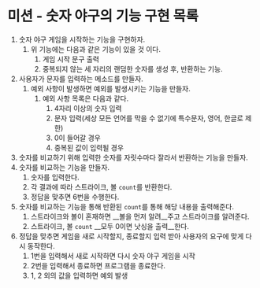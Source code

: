 # 미션 - 숫자 야구의 기능 구현 목록
1. 숫자 야구 게임을 시작하는 기능을 구현하자.
    1. 위 기능에는 다음과 같은 기능이 있을 것 이다.
        1. 게임 시작 문구 출력
        2. 중복되지 않는 세 자리의 랜덤한 숫자를 생성 후, 반환하는 기능.
2. 사용자가 문자를 입력하는 메소드를 만들자.
   1. 예외 사항이 발생하면 예외를 발생시키는 기능을 만들자.
      1. 예외 사항 목록은 다음과 같다.
         1. 4자리 이상의 숫자 입력
         2. 문자 입력(세상 모든 언어를 막을 수 없기에 특수문자, 영어, 한글로 제한)
         3. 0이 들어갈 경우
         4. 중복된 값이 입력될 경우
3. 숫자를 비교하기 위해 입력한 숫자를 자릿수마다 잘라서 반환하는 기능을 만들자.
4. 숫자를 비교하는 기능을 만들자.
   1. 숫자를 입력한다.
   2. 각 결과에 따라 스트라이크, 볼 `count`를 반환한다.
   3. 정답을 맞추면 6번을 수행한다.
5. 숫자를 비교하는 기능을 통해 반환된 `count`를 통해 해당 내용을 출력해준다.
   1. 스트라이크와 볼이 혼재하면 __볼을 먼저 알려__주고 스트라이크를 알려준다.
   2. 스트라이크, 볼 `count` __모두 0이면 낫싱을 출력__한다.
6. 정답을 맞추면 게임을 새로 시작할지, 종료할지 입력 받아 사용자의 요구에 맞게 다시 동작한다.
   1. 1번을 입력해서 새로 시작하면 다시 숫자 야구 게임을 시작
   2. 2번을 입력해서 종료하면 프로그램을 종료한다.
   3. 1, 2 외의 값을 입력하면 예외 발생